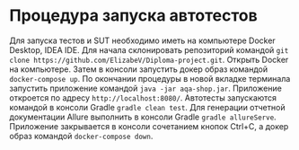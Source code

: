 # Процедура запуска автотестов
Для запуска тестов и SUT необходимо иметь на компьютере Docker Desktop, IDEA IDE.
Для начала склонировать репозиторий командой `git clone https://github.com/ElizabeV/Diploma-project.git`.
Открыть Docker на компьютере. Затем в консоли запустить докер образ командой `docker-compose up`.
По окончании процедуры в новой вкладке терминала запустить приложение командой `java -jar aqa-shop.jar`.
Приложение откроется по адресу `http://localhost:8080/`.
Автотесты запускаются командой в консоли Gradle `gradle clean test`.
Для генерации отчетной документации Allure выполнить в консоли Gradle `gradle allureServe`.
Приложение закрывается в консоли сочетанием кнопок Ctrl+C, а докер образ командой `docker-compose down`.
